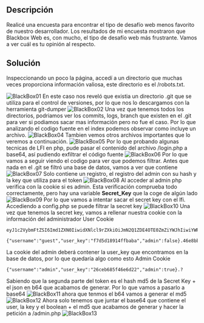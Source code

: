 ## Descripción
Realicé una encuesta para encontrar el tipo de desafío web menos favorito de nuestro desarrollador. Los resultados de mi encuesta mostraron que Blackbox Web es, con mucho, el tipo de desafío web más frustrante. Vamos a ver cuál es tu opinión al respecto.
## Solución
Inspeccionando un poco la página, accedí a un directorio que muchas veces proporciona información valiosa, este directorio es el /robots.txt.

![BlackBox01](Imagenes/BlackBox01.png)
En este caso nos reveló que existia un directorio .git que se utiliza para el control de versiones, por lo que nos lo descargamos con la herramienta git-dumper
![BlackBox02](Imagenes/BlackBox02.png)
Una vez que tenemos todos los directorios, podriamos ver los commits, logs, branch que existen en el .git para ver si podiamos sacar mas información pero no fue el caso.
Por lo que analizando el codigo fuente en el index podemos observar como incluye un archivo.
![BlackBox04](Imagenes/BlackBox04.png)
Tambien vemos otros archivos importantes que lo veremos a continuación.
![BlackBox05](Imagenes/BlackBox05.png)
Por lo que probando algunas tecnicas de LFI en php, pude pasar el contenido del archivo /login.php a base64, así pudiendo exfiltrar el código fuente
![BlackBox06](Imagenes/BlackBox06.png)
Por lo que vamos a seguir viendo el codigo para ver que podemos filtrar. Antes que nada en el .git se filtró una base de datos, vamos a ver que contiene
![BlackBox07](Imagenes/BlackBox07.png)
Solo contiene un registro, el registro del admin con su hash y la key que utiliza para el token
![BlackBox08](Imagenes/BlackBox08.png)
Al acceder al admin php verifica con la cookie si es admin. Esta verificación comprueba todo correctamente, pero hay una variable **Secret_Key** que la coge de algún lado
![BlackBox09](Imagenes/BlackBox09.png)
Por lo que vamos a intentar sacar el secret key con el lfi. Accediendo a config.php se puede filtrar la secret key
![BlackBox10](Imagenes/BlackBox10.png)
Una vez que tenemos la secret key, vamos a rellenar nuestra cookie con la información del administrador
User Cookie
```
eyJ1c2VybmFtZSI6Imd1ZXN0IiwidXNlcl9rZXkiOiJmN2Q1ZDE4OTE0ZmZiYWJhIiwiYWRtaW4iOmZhbHNlfQ%3D%3D.46e8bb8facf272d4829602ff29c24813
```
```
{"username":"guest","user_key":"f7d5d18914ffbaba","admin":false}.46e8bb8facf272d4829602ff29c24813
```
La cookie del admin deberá contener la user_key que encontramos en la base de datos, por lo que quedaría algo como esto
Admin Cookie
```
{"username":"admin","user_key":"26ceb685f46e6d22","admin":true}.?
```
Sabiendo que la segunda parte del token es el hash md5 de la Secret Key + el json en b64 que acabamos de generar. Por lo que vamos a pasarlo a base64
![BlackBox11](Imagenes/BlackBox11.png)
ahora que tenmos el b64 vamos a generar el md5
![BlackBox12](Imagenes/BlackBox12.png)
Ahora solo tenemos que juntar el base64 que contiene el user, la key y el boolean + el md5 que acabamos de generar y hacer la petición a /admin.php
![BlackBox13](Imagenes/BlackBox13.png)